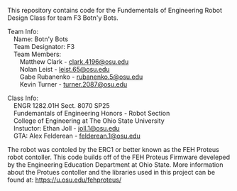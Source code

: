 This repository contains code for the Fundementals of Engineering Robot Design Class for team F3 Botn'y Bots.


Team Info:<br>
  &emsp;Name: Botn'y Bots<br>
  &emsp;Team Designator: F3<br>
  &emsp;Team Members:<br>
    &emsp;&emsp;<tr>Matthew Clark  - clark.4196@osu.edu<br>
    &emsp;&emsp;Nolan Leist - leist.65@osu.edu<br>
    &emsp;&emsp;Gabe Rubanenko - rubanenko.5@osu.edu<br> 
    &emsp;&emsp;Kevin Turner - turner.2087@osu.edu<br>

Class Info: \
  &emsp;ENGR 1282.01H  Sect. 8070  SP25\
  &emsp;Fundemantals of Engineering Honors - Robot Section\
  &emsp;College of Engineering at The Ohio State University\
  &emsp;Instuctor: Ethan Joll - joll.1@osu.edu\
 &emsp;GTA: Alex Felderean - felderean.1@osu.edu

The robot was contoled by the ERC1 or better known as the FEH Proteus robot contoller. This code builds off of the FEH Proteus Firmware develeped by the Engineering Education Department at Ohio State. More information about the Protues contoller and the
libraries used in this project can be found at: https://u.osu.edu/fehproteus/


    
